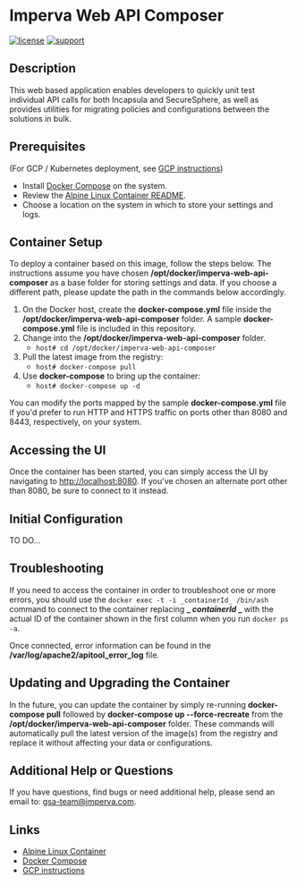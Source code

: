 # Imperva Web API Composer

[![license](https://img.shields.io/badge/license-imperva--community-blue.svg)](https://gitlab.com/imperva-community/public/tools/imperva-web-api-composer/blob/master/LICENSE.md)
[![support](https://img.shields.io/badge/support-community-blue.svg)](https://gitlab.com/imperva-community)

## Description

This web based application enables developers to quickly unit test individual API calls for both Incapsula and SecureSphere, as well as provides utilities for migrating policies and configurations between the solutions in bulk.

## Prerequisites

(For GCP / Kubernetes deployment, see [GCP instructions](Imperva%20Web%20API%20Composer%20GCP%20kubernetes%20instructions/Imperva%20Web%20API%20Composer%20GCP%20kubernetes%20deployment%20instructions.md))
- Install [Docker Compose](https://github.com/docker/compose) on the system.
- Review the [Alpine Linux Container README](https://gitlab.com/imperva-community/public/docker/alpine).
- Choose a location on the system in which to store your settings and logs.

## Container Setup

To deploy a container based on this image, follow the steps below.  The instructions assume you have chosen **/opt/docker/imperva-web-api-composer** as a base folder for storing settings and data.  If you choose a different path, please update the path in the commands below accordingly.

1. On the Docker host, create the **docker-compose.yml** file inside the **/opt/docker/imperva-web-api-composer** folder. A sample **docker-compose.yml** file is included in this repository.
1. Change into the **/opt/docker/imperva-web-api-composer** folder.
   - `host# cd /opt/docker/imperva-web-api-composer`
1. Pull the latest image from the registry:
   - `host# docker-compose pull`
1. Use **docker-compose** to bring up the container:
   - `host# docker-compose up -d`

You can modify the ports mapped by the sample **docker-compose.yml** file if you'd prefer to run HTTP and HTTPS traffic on ports other than 8080 and 8443, respectively, on your system.

## Accessing the UI

Once the container has been started, you can simply access the UI by navigating to <http://localhost:8080>.  If you've chosen an alternate port other than 8080, be sure to connect to it instead.

## Initial Configuration

TO DO...

## Troubleshooting

If you need to access the container in order to troubleshoot one or more errors, you should use the `docker exec -t -i _containerId_ /bin/ash` command to connect to the container replacing **_ _containerId_ _** with the actual ID of the container shown in the first column when you run `docker ps -a`.  

Once connected, error information can be found in the **/var/log/apache2/apitool_error_log** file.

## Updating and Upgrading the Container

In the future, you can update the container by simply re-running **docker-compose pull** followed by **docker-compose up --force-recreate** from the **/opt/docker/imperva-web-api-composer** folder.  These commands will automatically pull the latest version of the image(s) from the registry and replace it without affecting your data or configurations.

## Additional Help or Questions

If you have questions, find bugs or need additional help, please send an email to:
[gsa-team@imperva.com](mailto:gsa-team@imperva.com).

## Links

- [Alpine Linux Container](https://gitlab.com/imperva-community/public/docker/alpine)
- [Docker Compose](https://github.com/docker/compose/)
- [GCP instructions](Imperva%20Web%20API%20Composer%20GCP%20kubernetes%20instructions/Imperva%20Web%20API%20Composer%20GCP%20kubernetes%20deployment%20instructions.md)

